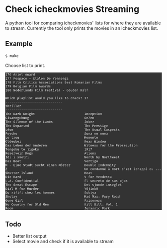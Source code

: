 # Check icheckmovies Streaming

A python tool for comparing icheckmovies' lists for where they are available
  to stream.
Currently the tool only prints the movies in an icheckmovies list.

## Example

``` bash
$ make
```

Choose list to print.

![thriller_list](https://raw.githubusercontent.com/scrasmussen/icheckmovies-streaming/main/images/thriller_list.png)


## Todo
 - Better list output
 - Select movie and check if it is available to stream

